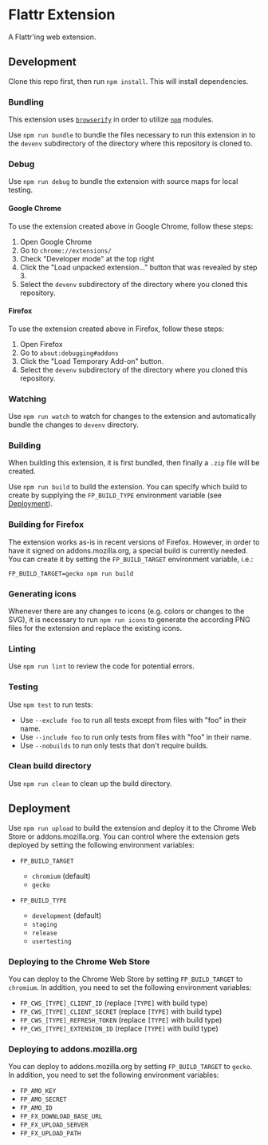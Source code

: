 # Flattr Extension

A Flattr'ing web extension.


## Development

Clone this repo first, then run `npm install`.  This will install dependencies.

### Bundling

This extension uses [`browserify`](http://browserify.org) in order to utilize
[`npm`](https://www.npmjs.com) modules.

Use `npm run bundle` to bundle the files necessary to run this extension in to
the `devenv` subdirectory of the directory where this repository is cloned to.

### Debug

Use `npm run debug` to bundle the extension with source maps for local testing.

#### Google Chrome

To use the extension created above in Google Chrome, follow these steps:

1) Open Google Chrome
2) Go to `chrome://extensions/`
3) Check "Developer mode" at the top right
4) Click the "Load unpacked extension..." button that was revealed by step 3.
5) Select the `devenv` subdirectory of the directory where you cloned this repository.

#### Firefox

To use the extension created above in Firefox, follow these steps:

1) Open Firefox
2) Go to `about:debugging#addons`
3) Click the "Load Temporary Add-on" button.
4) Select the `devenv` subdirectory of the directory where you cloned this repository.

### Watching

Use `npm run watch` to watch for changes to the extension and
automatically bundle the changes to `devenv` directory.

### Building

When building this extension, it is first bundled, then finally a `.zip` file
will be created.

Use `npm run build` to build the extension. You can specify which build to
create by supplying the `FP_BUILD_TYPE` environment variable
(see [Deployment](#deployment)).

### Building for Firefox

The extension works as-is in recent versions of Firefox. However, in order to
have it signed on addons.mozilla.org, a special build is currently needed. You
can create it by setting the `FP_BUILD_TARGET` environment variable, i.e.:

`FP_BUILD_TARGET=gecko npm run build`

### Generating icons

Whenever there are any changes to icons (e.g. colors or changes to the SVG), it is necessary to run `npm run icons` to generate the according PNG files for the extension and replace the existing icons.

### Linting

Use `npm run lint` to review the code for potential errors.

### Testing

Use `npm test` to run tests:

- Use `--exclude foo` to run all tests except from files with "foo" in their name.
- Use `--include foo` to run only tests from files with "foo" in their name.
- Use `--nobuilds` to run only tests that don't require builds.

### Clean build directory

Use `npm run clean` to clean up the build directory.

## Deployment

Use `npm run upload` to build the extension and deploy it to the
Chrome Web Store or addons.mozilla.org. You can control where the extension gets
deployed by setting the following environment variables:

- `FP_BUILD_TARGET`
  - `chromium` (default)
  - `gecko`

- `FP_BUILD_TYPE`
  - `development` (default)
  - `staging`
  - `release`
  - `usertesting`

### Deploying to the Chrome Web Store

You can deploy to the Chrome Web Store by setting `FP_BUILD_TARGET` to
`chromium`. In addition, you need to set the following environment variables:

- `FP_CWS_[TYPE]_CLIENT_ID` (replace `[TYPE]` with build type)
- `FP_CWS_[TYPE]_CLIENT_SECRET` (replace `[TYPE]` with build type)
- `FP_CWS_[TYPE]_REFRESH_TOKEN` (replace `[TYPE]` with build type)
- `FP_CWS_[TYPE]_EXTENSION_ID` (replace `[TYPE]` with build type)

### Deploying to addons.mozilla.org

You can deploy to addons.mozilla.org by setting `FP_BUILD_TARGET` to `gecko`.
In addition, you need to set the following environment variables:

- `FP_AMO_KEY`
- `FP_AMO_SECRET`
- `FP_AMO_ID`
- `FP_FX_DOWNLOAD_BASE_URL`
- `FP_FX_UPLOAD_SERVER`
- `FP_FX_UPLOAD_PATH`
